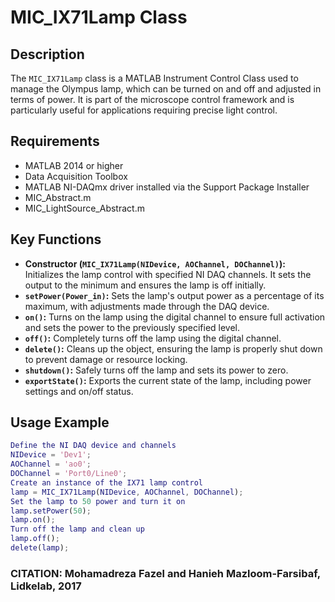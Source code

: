 # MIC_IX71Lamp Class
## Description
The `MIC_IX71Lamp` class is a MATLAB Instrument Control Class used to manage the Olympus lamp,
which can be turned on and off and adjusted in terms of power. It is part of the microscope control framework
and is particularly useful for applications requiring precise light control.
## Requirements
- MATLAB 2014 or higher
- Data Acquisition Toolbox
- MATLAB NI-DAQmx driver installed via the Support Package Installer
- MIC_Abstract.m
- MIC_LightSource_Abstract.m
## Key Functions
- **Constructor (`MIC_IX71Lamp(NIDevice, AOChannel, DOChannel)`):** Initializes the lamp control with specified NI DAQ channels. It sets the output to the minimum and ensures the lamp is off initially.
- **`setPower(Power_in)`:** Sets the lamp's output power as a percentage of its maximum, with adjustments made through the DAQ device.
- **`on()`:** Turns on the lamp using the digital channel to ensure full activation and sets the power to the previously specified level.
- **`off()`:** Completely turns off the lamp using the digital channel.
- **`delete()`:** Cleans up the object, ensuring the lamp is properly shut down to prevent damage or resource locking.
- **`shutdown()`:** Safely turns off the lamp and sets its power to zero.
- **`exportState()`:** Exports the current state of the lamp, including power settings and on/off status.
## Usage Example
```matlab
Define the NI DAQ device and channels
NIDevice = 'Dev1';
AOChannel = 'ao0';
DOChannel = 'Port0/Line0';
Create an instance of the IX71 lamp control
lamp = MIC_IX71Lamp(NIDevice, AOChannel, DOChannel);
Set the lamp to 50 power and turn it on
lamp.setPower(50);
lamp.on();
Turn off the lamp and clean up
lamp.off();
delete(lamp);
```
### CITATION: Mohamadreza Fazel and Hanieh Mazloom-Farsibaf, Lidkelab, 2017
